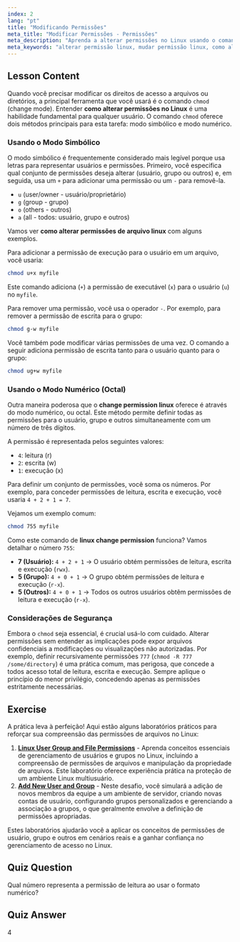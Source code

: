 ```yaml
---
index: 2
lang: "pt"
title: "Modificando Permissões"
meta_title: "Modificar Permissões - Permissões"
meta_description: "Aprenda a alterar permissões no Linux usando o comando chmod. Este guia abrange métodos simbólicos e numéricos para gerenciar o acesso a arquivos e diretórios com segurança. Domine o processo de alteração de permissão no Linux para melhor administração do sistema."
meta_keywords: "alterar permissão linux, mudar permissão linux, como alterar permissões no linux, como mudar permissões de arquivo linux, chmod, permissões de arquivo, segurança linux, permissões simbólicas, permissões numéricas"
---
```


## Lesson Content

Quando você precisar modificar os direitos de acesso a arquivos ou diretórios, a principal ferramenta que você usará é o comando `chmod` (change mode). Entender **como alterar permissões no Linux** é uma habilidade fundamental para qualquer usuário. O comando `chmod` oferece dois métodos principais para esta tarefa: modo simbólico e modo numérico.

### Usando o Modo Simbólico

O modo simbólico é frequentemente considerado mais legível porque usa letras para representar usuários e permissões. Primeiro, você especifica qual conjunto de permissões deseja alterar (usuário, grupo ou outros) e, em seguida, usa um `+` para adicionar uma permissão ou um `-` para removê-la.

- `u` (user/owner - usuário/proprietário)
- `g` (group - grupo)
- `o` (others - outros)
- `a` (all - todos: usuário, grupo e outros)

Vamos ver **como alterar permissões de arquivo linux** com alguns exemplos.

Para adicionar a permissão de execução para o usuário em um arquivo, você usaria:

```bash
chmod u+x myfile
```

Este comando adiciona (`+`) a permissão de executável (`x`) para o usuário (`u`) no `myfile`.

Para remover uma permissão, você usa o operador `-`. Por exemplo, para remover a permissão de escrita para o grupo:

```bash
chmod g-w myfile
```

Você também pode modificar várias permissões de uma vez. O comando a seguir adiciona permissão de escrita tanto para o usuário quanto para o grupo:

```bash
chmod ug+w myfile
```

### Usando o Modo Numérico (Octal)

Outra maneira poderosa que o **change permission linux** oferece é através do modo numérico, ou octal. Este método permite definir todas as permissões para o usuário, grupo e outros simultaneamente com um número de três dígitos.

A permissão é representada pelos seguintes valores:

- `4`: leitura (r)
- `2`: escrita (w)
- `1`: execução (x)

Para definir um conjunto de permissões, você soma os números. Por exemplo, para conceder permissões de leitura, escrita e execução, você usaria `4 + 2 + 1 = 7`.

Vejamos um exemplo comum:

```bash
chmod 755 myfile
```

Como este comando de **linux change permission** funciona? Vamos detalhar o número `755`:

- **7 (Usuário):** `4 + 2 + 1` -> O usuário obtém permissões de leitura, escrita e execução (`rwx`).
- **5 (Grupo):** `4 + 0 + 1` -> O grupo obtém permissões de leitura e execução (`r-x`).
- **5 (Outros):** `4 + 0 + 1` -> Todos os outros usuários obtêm permissões de leitura e execução (`r-x`).

### Considerações de Segurança

Embora o `chmod` seja essencial, é crucial usá-lo com cuidado. Alterar permissões sem entender as implicações pode expor arquivos confidenciais a modificações ou visualizações não autorizadas. Por exemplo, definir recursivamente permissões `777` (`chmod -R 777 /some/directory`) é uma prática comum, mas perigosa, que concede a todos acesso total de leitura, escrita e execução. Sempre aplique o princípio do menor privilégio, concedendo apenas as permissões estritamente necessárias.

## Exercise

A prática leva à perfeição! Aqui estão alguns laboratórios práticos para reforçar sua compreensão das permissões de arquivos no Linux:

1. **[Linux User Group and File Permissions](https://labex.io/pt/labs/linux-linux-user-group-and-file-permissions-18002)** - Aprenda conceitos essenciais de gerenciamento de usuários e grupos no Linux, incluindo a compreensão de permissões de arquivos e manipulação da propriedade de arquivos. Este laboratório oferece experiência prática na proteção de um ambiente Linux multiusuário.
2. **[Add New User and Group](https://labex.io/pt/labs/linux-add-new-user-and-group-17987)** - Neste desafio, você simulará a adição de novos membros da equipe a um ambiente de servidor, criando novas contas de usuário, configurando grupos personalizados e gerenciando a associação a grupos, o que geralmente envolve a definição de permissões apropriadas.

Estes laboratórios ajudarão você a aplicar os conceitos de permissões de usuário, grupo e outros em cenários reais e a ganhar confiança no gerenciamento de acesso no Linux.

## Quiz Question

Qual número representa a permissão de leitura ao usar o formato numérico?

## Quiz Answer

4

